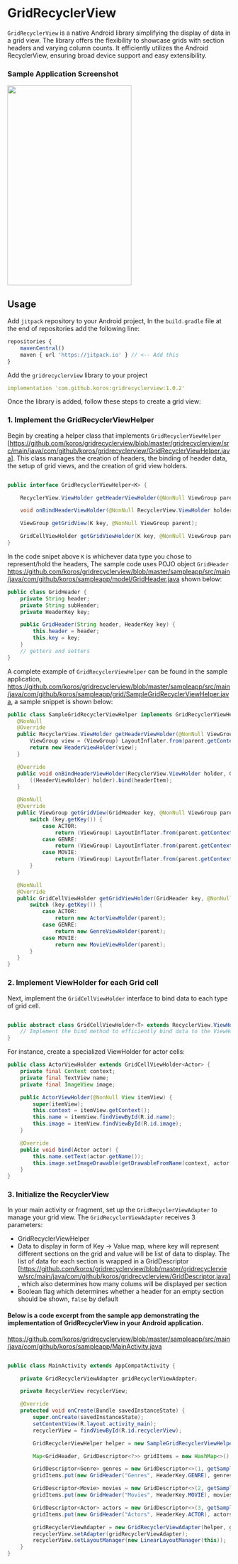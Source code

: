 # GridRecyclerView
`GridRecyclerView` is a native Android library simplifying the display of data in a grid view. The library offers the flexibility to showcase grids with section headers and varying column counts. It efficiently utilizes the Android RecyclerView, ensuring broad device support and easy extensibility.

### Sample Application Screenshot
<img width="280px" height="450px" src="https://raw.githubusercontent.com/koros/gridrecyclerview/master/docs/gridrecyclerview.gif"><img>

## Usage

Add `jitpack` repository to your Android project, In the `build.gradle` file at the end of repositories add the following line:

``` javascript
repositories {
    mavenCentral()
    maven { url 'https://jitpack.io' } // <-- Add this
}
```


Add the `gridrecyclerview` library to your project

``` yaml
implementation 'com.github.koros:gridrecyclerview:1.0.2'
```

Once the library is added, follow these steps to create a grid view:

### 1. Implement the GridRecyclerViewHelper
Begin by creating a helper class that implements `GridRecyclerViewHelper` [https://github.com/koros/gridrecyclerview/blob/master/gridrecyclerview/src/main/java/com/github/koros/gridrecyclerview/GridRecyclerViewHelper.java]. This class manages the creation of headers, the binding of header data, the setup of grid views, and the creation of grid view holders.

``` java

public interface GridRecyclerViewHelper<K> {

    RecyclerView.ViewHolder getHeaderViewHolder(@NonNull ViewGroup parent);

    void onBindHeaderViewHolder(@NonNull RecyclerView.ViewHolder holder, K headerItem);

    ViewGroup getGridView(K key, @NonNull ViewGroup parent);

    GridCellViewHolder getGridViewHolder(K key, @NonNull ViewGroup parent);
}

```


In the code snipet above `K` is whichever data type you chose to represent/hold the headers, The sample code uses POJO object `GridHeader` https://github.com/koros/gridrecyclerview/blob/master/sampleapp/src/main/java/com/github/koros/sampleapp/model/GridHeader.java shown below:

``` java
public class GridHeader {
    private String header;
    private String subHeader;
    private HeaderKey key;

    public GridHeader(String header, HeaderKey key) {
        this.header = header;
        this.key = key;
    }
    // getters and setters
}
```

A complete example of `GridRecyclerViewHelper` can be found in the sample application, https://github.com/koros/gridrecyclerview/blob/master/sampleapp/src/main/java/com/github/koros/sampleapp/grid/SampleGridRecyclerViewHelper.java, a sample snippet is shown below:


 ``` Java
public class SampleGridRecyclerViewHelper implements GridRecyclerViewHelper<GridHeader> {
    @NonNull
    @Override
    public RecyclerView.ViewHolder getHeaderViewHolder(@NonNull ViewGroup parent) {
        ViewGroup view = (ViewGroup) LayoutInflater.from(parent.getContext()).inflate(R.layout.header_view, parent, false);
        return new HeaderViewHolder(view);
    }

    @Override
    public void onBindHeaderViewHolder(RecyclerView.ViewHolder holder, GridHeader headerItem) {
        ((HeaderViewHolder) holder).bind(headerItem);
    }

    @NonNull
    @Override
    public ViewGroup getGridView(GridHeader key, @NonNull ViewGroup parent) {
        switch (key.getKey()) {
            case ACTOR:
                return (ViewGroup) LayoutInflater.from(parent.getContext()).inflate(R.layout.actor_view, parent, false);
            case GENRE:
                return (ViewGroup) LayoutInflater.from(parent.getContext()).inflate(R.layout.genre_view, parent, false);
            case MOVIE:
                return (ViewGroup) LayoutInflater.from(parent.getContext()).inflate(R.layout.movie_view, parent, false);
        }
    }

    @NonNull
    @Override
    public GridCellViewHolder getGridViewHolder(GridHeader key, @NonNull ViewGroup parent) {
        switch (key.getKey()) {
            case ACTOR:
                return new ActorViewHolder(parent);
            case GENRE:
                return new GenreViewHolder(parent);
            case MOVIE:
                return new MovieViewHolder(parent);
        }
    }
}

```

### 2. Implement ViewHolder for each Grid cell
Next, implement the `GridCellViewHolder` interface to bind data to each type of grid cell.

``` Java

public abstract class GridCellViewHolder<T> extends RecyclerView.ViewHolder {
    // Implement the bind method to efficiently bind data to the ViewHolder.
}

```

For instance, create a specialized ViewHolder for actor cells:

``` Java
public class ActorViewHolder extends GridCellViewHolder<Actor> {
    private final Context context;
    private final TextView name;
    private final ImageView image;

    public ActorViewHolder(@NonNull View itemView) {
        super(itemView);
        this.context = itemView.getContext();
        this.name = itemView.findViewById(R.id.name);
        this.image = itemView.findViewById(R.id.image);
    }

    @Override
    public void bind(Actor actor) {
        this.name.setText(actor.getName());
        this.image.setImageDrawable(getDrawableFromName(context, actor.getImage()));
    }
}

```

### 3. Initialize the RecyclerView
In your main activity or fragment, set up the `GridRecyclerViewAdapter` to manage your grid view.
The `GridRecyclerViewAdapter` receives 3 parameters:
- GridRecyclerViewHelper
- Data to display in form of Key -> Value map, where key will represent different sections on the grid and value will be list of data to display. The list of data for each section is wrapped in a GridDescriptor [https://github.com/koros/gridrecyclerview/blob/master/gridrecyclerview/src/main/java/com/github/koros/gridrecyclerview/GridDescriptor.java], which also determines how many colums will be displayed per section 
- Boolean flag which determines whether a header for an empty section should be shown, `false` by default


#### Below is a code excerpt from the sample app demonstrating the implementation of GridRecyclerView in your Android application.
https://github.com/koros/gridrecyclerview/blob/master/sampleapp/src/main/java/com/github/koros/sampleapp/MainActivity.java
``` Java

public class MainActivity extends AppCompatActivity {

    private GridRecyclerViewAdapter gridRecyclerViewAdapter;

    private RecyclerView recyclerView;

    @Override
    protected void onCreate(Bundle savedInstanceState) {
        super.onCreate(savedInstanceState);
        setContentView(R.layout.activity_main);
        recyclerView = findViewById(R.id.recyclerView);

        GridRecyclerViewHelper helper = new SampleGridRecyclerViewHelper();

        Map<GridHeader, GridDescriptor<?>> gridItems = new HashMap<>();

        GridDescriptor<Genre> genres = new GridDescriptor<>(1, getSampleGenres());
        gridItems.put(new GridHeader("Genres", HeaderKey.GENRE), genres);

        GridDescriptor<Movie> movies = new GridDescriptor<>(2, getSampleMovies());
        gridItems.put(new GridHeader("Movies", HeaderKey.MOVIE), movies);

        GridDescriptor<Actor> actors = new GridDescriptor<>(3, getSampleActors());
        gridItems.put(new GridHeader("Actors", HeaderKey.ACTOR), actors);

        gridRecyclerViewAdapter = new GridRecyclerViewAdapter(helper, gridItems, false);
        recyclerView.setAdapter(gridRecyclerViewAdapter);
        recyclerView.setLayoutManager(new LinearLayoutManager(this));
    }
}

```

